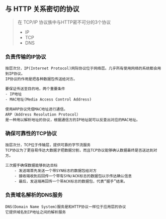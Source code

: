 ## 与 HTTP 关系密切的协议
> 在 TCP/IP 协议族中与HTTP密不可分的3个协议
> + IP
> + TCP
> + DNS

### 负责传输的IP协议
    按层次分，IP(Internet Protocol)网际协议位于网络层。几乎所有使用网络的系统都会用到IP协议。
    IP协议的作用是把各种数据包传送给对方。
    
    要保证传送至目的地，两个重要条件
    - IP地址
    - MAC地址(Media Access Control Address)
    
    使用ARP协议凭借MAC地址进行通信。
    ARP（Address Resolution Protocol）
    是一种用以解析地址的协议，根据通信方的IP地址就可以反查出对应的MAC地址。
   
    

### 确保可靠性的TCP协议         
    按层次分，TCP位于传输层，提供可靠的字节流服务    
    TCP协议为了更容易传达大数据才把数据分割，而且TCP协议能够确认数据最终是否送达到对方。
    
    三次握手确保数据能够到达目标
        - 发送端首先发送一个带SYN标志的数据包给对方
        - 接收端收到后回传一个带有SYN/ACK标志的数据包以示传达确认信息
        - 最后，发送端再回传一个带ACK标志的数据包，代表“握手”结束。

### 负责域名解析的DNS服务    
    DNS(Domain Name System)服务是和HTTP协议一样位于应用层的协议    
    它提供域名到IP地址之间的解析服务    
    
    
